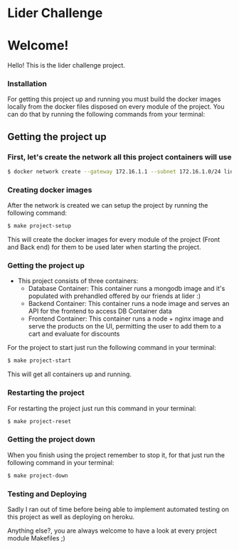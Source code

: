 # Lider Challenge

# Welcome!

Hello! This is the lider challenge project.

### Installation

For getting this project up and running you must build the docker images locally from the docker files disposed on every module of the project. You can do that by running the following commands from your terminal:

## Getting the project up

### First, let's create the network all this project containers will use

```sh
$ docker network create --gateway 172.16.1.1 --subnet 172.16.1.0/24 lider
```

### Creating docker images

After the network is created we can setup the project by running the following command:

```sh
$ make project-setup
```

This will create the docker images for every module of the project (Front and Back end) for them to be used later when starting the project.

### Getting the project up

- This project consists of three containers:
  - Database Container: This container runs a mongodb image and it's populated with prehandled offered by our friends at lider :)
  - Backend Container: This container runs a node image and serves an API for the frontend to access DB Container data
  - Frontend Container: This container runs a node + nginx image and serve the products on the UI, permitting the user to add them to a cart and evaluate for discounts

For the project to start just run the following command in your terminal:

```sh
$ make project-start
```

This will get all containers up and running.

### Restarting the project

For restarting the project just run this command in your terminal:

```sh
$ make project-reset
```

### Getting the project down

When you finish using the project remember to stop it, for that just run the following command in your terminal:

```sh
$ make project-down
```

### Testing and Deploying

Sadly I ran out of time before being able to implement automated testing on this project as well as deploying on heroku.

Anything else?, you are always welcome to have a look at every project module Makefiles ;)
